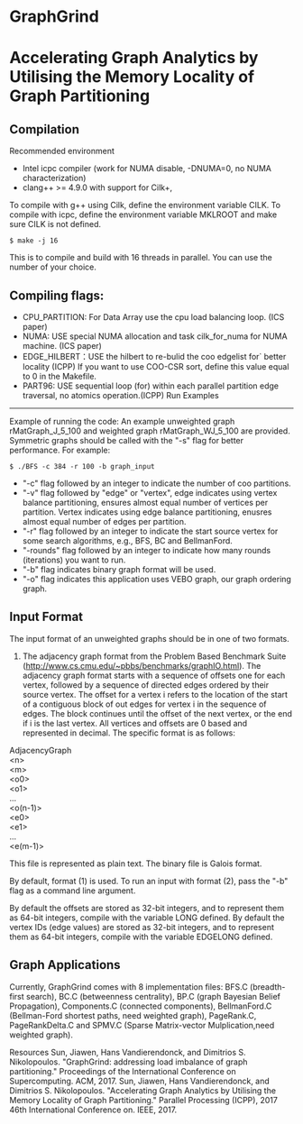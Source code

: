 GraphGrind
===========================
Accelerating Graph Analytics by Utilising the Memory Locality of Graph Partitioning
======================

Compilation
--------

Recommended environment

* Intel icpc compiler (work for NUMA disable, -DNUMA=0, no NUMA characterization)
* clang++ &gt;= 4.9.0 with support for Cilk+, 

To compile with g++ using Cilk, define the environment variable
CILK. To compile with icpc, define the environment variable MKLROOT
and make sure CILK is not defined.
 
```
$ make -j 16 
```

This is to compile and build with 16 threads in parallel. You can use the
number of your choice.

Compiling flags:
----------
* CPU_PARTITION: For Data Array use the cpu load balancing loop. (ICS paper)
* NUMA: USE special NUMA allocation and task cilk_for_numa for NUMA machine. (ICS paper)
* EDGE_HILBERT：USE the hilbert to re-bulid the coo edgelist for` better locality (ICPP)
      		If you want to use COO-CSR sort, define this value equal to 0 in the Makefile.
* PART96: USE sequential loop (for) within each parallel partition edge traversal, no atomics operation.(ICPP)
Run Examples
-------
Example of running the code: An example unweighted graph
rMatGraph_J_5_100 and weighted graph rMatGraph_WJ_5_100 are
provided. Symmetric graphs should be called with the "-s"
flag for better performance. For example:

```
$ ./BFS -c 384 -r 100 -b graph_input
``` 

* "-c" flag followed by an integer to indicate the number of coo partitions.
* "-v" flag followed by "edge" or "vertex", edge indicates using vertex balance partitioning, ensures almost equal number of vertices per partition. Vertex indicates using edge balance partitioning, enusres almost equal number of edges per partition. 
* "-r" flag followed by an integer to indicate the start source vertex for some search algorithms, e.g., BFS, BC and BellmanFord.
* "-rounds" flag followed by an integer to indicate how many rounds (iterations) you want to run.
* "-b" flag indicates binary graph format will be used.
* "-o" flag indicates this application uses VEBO graph, our graph ordering graph.

Input Format
-----------
The input format of an unweighted graphs should be in one of two
formats.

1) The adjacency graph format from the Problem Based Benchmark Suite
 (http://www.cs.cmu.edu/~pbbs/benchmarks/graphIO.html). The adjacency
 graph format starts with a sequence of offsets one for each vertex,
 followed by a sequence of directed edges ordered by their source
 vertex. The offset for a vertex i refers to the location of the start
 of a contiguous block of out edges for vertex i in the sequence of
 edges. The block continues until the offset of the next vertex, or
 the end if i is the last vertex. All vertices and offsets are 0 based
 and represented in decimal. The specific format is as follows:

AdjacencyGraph  
&lt;n>  
&lt;m>  
&lt;o0>  
&lt;o1>  
...  
&lt;o(n-1)>  
&lt;e0>  
&lt;e1>  
...  
&lt;e(m-1)>  

This file is represented as plain text.
The binary file is Galois format.

By default, format (1) is used. To run an input with format (2), pass
the "-b" flag as a command line argument.

By default the offsets are stored as 32-bit integers, and to represent
them as 64-bit integers, compile with the variable LONG defined. By
default the vertex IDs (edge values) are stored as 32-bit integers,
and to represent them as 64-bit integers, compile with the variable
EDGELONG defined.


Graph Applications
---------
Currently, GraphGrind comes with 8 implementation files: BFS.C
(breadth-first search), BC.C (betweenness centrality), BP.C (graph
Bayesian Belief Propagation), Components.C (connected components), BellmanFord.C
(Bellman-Ford shortest paths, need weighted graph), PageRank.C, PageRankDelta.C and
SPMV.C (Sparse Matrix-vector Mulplication,need weighted graph).


Resources
Sun, Jiawen, Hans Vandierendonck, and Dimitrios S. Nikolopoulos. "GraphGrind: addressing load imbalance of graph partitioning." Proceedings of the International Conference on Supercomputing. ACM, 2017.
Sun, Jiawen, Hans Vandierendonck, and Dimitrios S. Nikolopoulos. "Accelerating Graph Analytics by Utilising the Memory Locality of Graph Partitioning." Parallel Processing (ICPP), 2017 46th International Conference on. IEEE, 2017.

